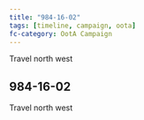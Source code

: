 ```yaml
---
title: "984-16-02"
tags: [timeline, campaign, oota]
fc-category: OotA Campaign
---
```

<span class='ob-timelines'
	data-date='984-16-02-00'
	data-title='Campaign: NAGA Adventures'
	data-class='orange'> Travel north west </span>
## 984-16-02
Travel north west

